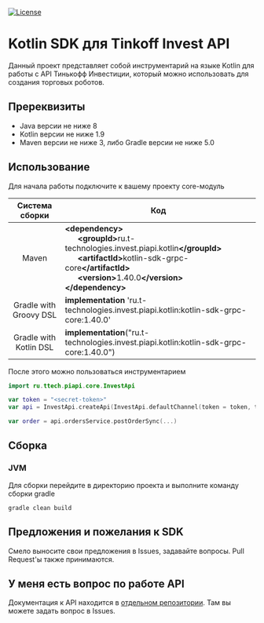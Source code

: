 [![License](https://img.shields.io/github/license/RussianInvestments/invest-api-java-sdk?style=flat-square&logo=apache)](https://www.apache.org/licenses/LICENSE-2.0)

# Kotlin SDK для Tinkoff Invest API

Данный проект представляет собой инструментарий на языке Kotlin для работы с API Тинькофф Инвестиции, который можно
использовать для создания торговых роботов.

## Пререквизиты
- Java версии не ниже 8
- Kotlin версии не ниже 1.9
- Maven версии не ниже 3, либо Gradle версии не ниже 5.0


## Использование

Для начала работы подключите к вашему проекту core-модуль

|     Система сборки     | Код                                                                                                                                                                                                                                                                                                                                                 |
|:----------------------:|-----------------------------------------------------------------------------------------------------------------------------------------------------------------------------------------------------------------------------------------------------------------------------------------------------------------------------------------------------|
|         Maven          | <b>\<dependency></b><br>&nbsp;&nbsp;&nbsp;&nbsp;&nbsp;&nbsp;<b>\<groupId></b>ru.t-technologies.invest.piapi.kotlin<b>\</groupId></b><br>&nbsp;&nbsp;&nbsp;&nbsp;&nbsp;&nbsp;<b>\<artifactId></b>kotlin-sdk-grpc-core<b>\</artifactId></b><br>&nbsp;&nbsp;&nbsp;&nbsp;&nbsp;&nbsp;<b>\<version></b>1.40.0<b>\</version></b><br><b>\</dependency></b> |
| Gradle with Groovy DSL | <b>implementation</b> 'ru.t-technologies.invest.piapi.kotlin:kotlin-sdk-grpc-core:1.40.0'                                                                                                                                                                                                                                                           |
| Gradle with Kotlin DSL | <b>implementation</b>("ru.t-technologies.invest.piapi.kotlin:kotlin-sdk-grpc-core:1.40.0")                                                                                                                                                                                                                                                          |



После этого можно пользоваться инструментарием

```kotlin
import ru.ttech.piapi.core.InvestApi

var token = "<secret-token>"
var api = InvestApi.createApi(InvestApi.defaultChannel(token = token, target = "invest-public-api.tinkoff.ru:443"))

var order = api.ordersService.postOrderSync(...)
```

## Сборка
### JVM
Для сборки перейдите в директорию проекта и выполните команду сборки gradle
```
gradle clean build
```

## Предложения и пожелания к SDK

Смело выносите свои предложения в Issues, задавайте вопросы. Pull Request'ы также принимаются.

## У меня есть вопрос по работе API

Документация к API находится в [отдельном репозитории](https://github.com/RussianInvestments/investAPI). Там вы можете задать
вопрос в Issues.